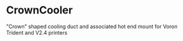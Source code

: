# CrownCooler
"Crown" shaped cooling duct and associated hot end mount for Voron Trident and V2.4 printers
